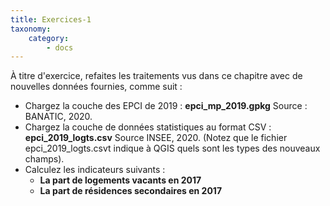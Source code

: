 ```yaml
---
title: Exercices-1
taxonomy:
    category:
        - docs
---
```


À titre d'exercice, refaites les traitements vus dans ce chapitre avec de nouvelles données fournies, comme suit :

* Chargez la couche des EPCI de 2019 : **epci_mp_2019.gpkg**  Source : BANATIC, 2020.
* Chargez la couche de données statistiques au format CSV : **epci_2019_logts.csv**   Source INSEE, 2020. (Notez que le fichier epci_2019_logts.csvt indique à QGIS quels sont les types des nouveaux champs).
* Calculez les indicateurs suivants :
	* **La part de logements vacants en 2017**
	* **La part de résidences secondaires en 2017**
